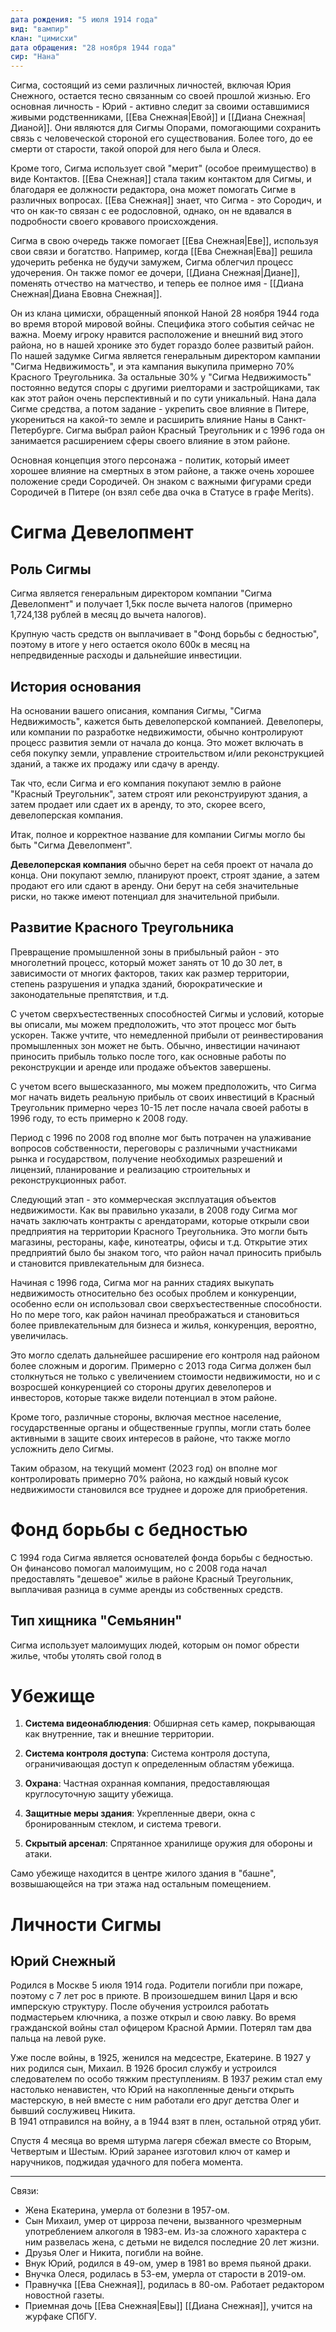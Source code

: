 ```yaml
---
дата рождения: "5 июля 1914 года"
вид: "вампир"
клан: "цимисхи"
дата обращения: "28 ноября 1944 года"
сир: "Нана"
---
```


Сигма, состоящий из семи различных личностей, включая Юрия Снежного, остается тесно связанным со своей прошлой жизнью. Его основная личность - Юрий - активно следит за своими оставшимися живыми родственниками, [[Ева Снежная|Евой]] и [[Диана Снежная|Дианой]]. Они являются для Сигмы Опорами, помогающими сохранить связь с человеческой стороной его существования. Более того, до ее смерти от старости, такой опорой для него была и Олеся.

Кроме того, Сигма использует свой "мерит" (особое преимущество) в виде Контактов. [[Ева Снежная]] стала таким контактом для Сигмы, и благодаря ее должности редактора, она может помогать Сигме в различных вопросах. [[Ева Снежная]] знает, что Сигма - это Сородич, и что он как-то связан с ее родословной, однако, он не вдавался в подробности своего кровавого происхождения.

Сигма в свою очередь также помогает [[Ева Снежная|Еве]], используя свои связи и богатство. Например, когда [[Ева Снежная|Ева]] решила удочерить ребенка не будучи замужем, Сигма облегчил процесс удочерения. Он также помог ее дочери, [[Диана Снежная|Диане]], поменять отчество на матчество, и теперь ее полное имя - [[Диана Снежная|Диана Евовна Снежная]].









Он из клана цимисхи, обращенный японкой Наной 28 ноября 1944 года во время второй мировой войны. Специфика этого события сейчас не важна.
Моему игроку нравится расположение и внешний вид этого района, но в нашей хронике это будет гораздо более развитый район.
По нашей задумке Сигма является генеральным директором кампании "Сигма Недвижимость", и эта кампания выкупила примерно 70% Красного Треугольника. За остальные 30% у "Сигма Недвижимость" постоянно ведутся споры с другими риелторами и застройщиками, так как этот район очень перспективный и по сути уникальный.
Нана дала Сигме средства, а потом задание - укрепить свое влияние в Питере, укорениться на какой-то земле и расширить влияние Наны в Санкт-Петербурге. Сигма выбрал район Красный Треугольник и с 1996 года он занимается расширением сферы своего влияние в этом районе.

Основная концепция этого персонажа - политик, который имеет хорошее влияние на смертных в этом районе, а также очень хорошее положение среди Сородичей. Он знаком с важными фигурами среди Сородичей в Питере (он взял себе два очка в Статусе в графе Merits).

# Сигма Девелопмент

## Роль Сигмы

Сигма является генеральным директором компании "Сигма Девелопмент" и получает 1,5кк после вычета налогов (примерно 1,724,138 рублей в месяц до вычета налогов).

Крупную часть средств он выплачивает в "Фонд борьбы с бедностью", поэтому в итоге у него остается около 600к в месяц на непредвиденные расходы и дальнейшие инвестиции.

## История основания

На основании вашего описания, компания Сигмы, "Сигма Недвижимость", кажется быть девелоперской компанией. Девелоперы, или компании по разработке недвижимости, обычно контролируют процесс развития земли от начала до конца. Это может включать в себя покупку земли, управление строительством и/или реконструкцией зданий, а также их продажу или сдачу в аренду.

Так что, если Сигма и его компания покупают землю в районе "Красный Треугольник", затем строят или реконструируют здания, а затем продает или сдает их в аренду, то это, скорее всего, девелоперская компания.

Итак, полное и корректное название для компании Сигмы могло бы быть "Сигма Девелопмент".

**Девелоперская компания** обычно берет на себя проект от начала до конца. Они покупают землю, планируют проект, строят здание, а затем продают его или сдают в аренду. Они берут на себя значительные риски, но также имеют потенциал для значительной прибыли.

## Развитие Красного Треугольника

Превращение промышленной зоны в прибыльный район - это многолетний процесс, который может занять от 10 до 30 лет, в зависимости от многих факторов, таких как размер территории, степень разрушения и упадка зданий, бюрократические и законодательные препятствия, и т.д.

С учетом сверхъестественных способностей Сигмы и условий, которые вы описали, мы можем предположить, что этот процесс мог быть ускорен. Также учтите, что немедленной прибыли от реинвестирования промышленных зон может не быть. Обычно, инвестиции начинают приносить прибыль только после того, как основные работы по реконструкции и аренде или продаже объектов завершены.

С учетом всего вышесказанного, мы можем предположить, что Сигма мог начать видеть реальную прибыль от своих инвестиций в Красный Треугольник примерно через 10-15 лет после начала своей работы в 1996 году, то есть примерно к 2008 году.

Период с 1996 по 2008 год вполне мог быть потрачен на улаживание вопросов собственности, переговоры с различными участниками рынка и государством, получение необходимых разрешений и лицензий, планирование и реализацию строительных и реконструкционных работ.

Следующий этап - это коммерческая эксплуатация объектов недвижимости. Как вы правильно указали, в 2008 году Сигма мог начать заключать контракты с арендаторами, которые открыли свои предприятия на территории Красного Треугольника. Это могли быть магазины, рестораны, кафе, кинотеатры, офисы и т.д. Открытие этих предприятий было бы знаком того, что район начал приносить прибыль и становится привлекательным для бизнеса.

Начиная с 1996 года, Сигма мог на ранних стадиях выкупать недвижимость относительно без особых проблем и конкуренции, особенно если он использовал свои сверхъестественные способности. Но по мере того, как район начинал преображаться и становиться более привлекательным для бизнеса и жилья, конкуренция, вероятно, увеличилась.

Это могло сделать дальнейшее расширение его контроля над районом более сложным и дорогим. Примерно с 2013 года Сигма должен был столкнуться не только с увеличением стоимости недвижимости, но и с возросшей конкуренцией со стороны других девелоперов и инвесторов, которые также видели потенциал в этом районе.

Кроме того, различные стороны, включая местное население, государственные органы и общественные группы, могли стать более активными в защите своих интересов в районе, что также могло усложнить дело Сигмы.

Таким образом, на текущий момент (2023 год) он вполне мог контролировать примерно 70% района, но каждый новый кусок недвижимости становился все труднее и дороже для приобретения.

# Фонд борьбы с бедностью

С 1994 года Сигма является основателей фонда борьбы с бедностью. Он финансово помогал малоимущим, но с 2008 года начал предоставлять "дешевое" жилье в районе Красный Треугольник, выплачивая разница в сумме аренды из собственных средств.

## Тип хищника "Семьянин"

Сигма использует малоимущих людей, которым он помог обрести жилье, чтобы утолять свой голод в 

# Убежище

1. **Система видеонаблюдения**: Обширная сеть камер, покрывающая как внутренние, так и внешние территории.

2. **Система контроля доступа**: Система контроля доступа, ограничивающая доступ к определенным областям убежища.

3. **Охрана**: Частная охранная компания, предоставляющая круглосуточную защиту убежища.

4. **Защитные меры здания**: Укрепленные двери, окна с бронированным стеклом, и система тревоги.

5. **Скрытый арсенал**: Спрятанное хранилище оружия для обороны и атаки.

Само убежище находится в центре жилого здания в "башне", возвышающейся на три этажа над остальным помещением.

# Личности Сигмы

## Юрий Снежный

Родился в Москве 5 июля 1914 года. Родители погибли при пожаре, поэтому с 7 лет рос в приюте. В произошедшем винил Царя и всю имперскую структуру. После обучения устроился работать подмастерьем ключника, а позже открыл и свою лавку.
Во время гражданской войны стал офицером Красной Армии. Потерял там два пальца на левой руке.

Уже после войны, в 1925, женился на медсестре, Екатерине. В 1927 у них родился сын, Михаил.
В 1926 бросил службу и устроился следователем по особо тяжким преступлениям.
В 1937 режим стал ему настолько ненавистен, что Юрий на накопленные деньги открыть мастерскую, в ней вместе с ним работали его друг детства Олег и бывший сослуживец Никита.  
В 1941 отправился на войну, а в 1944 взят в плен, остальной отряд убит.

Спустя 4 месяца во время штурма лагеря сбежал вместе со Вторым, Четвертым и Шестым. Юрий заранее изготовил ключ от камер и наручников, поджидая удачного для побега момента.
***
Связи:
- Жена Екатерина, умерла от болезни в 1957-ом.
- Сын Михаил, умер от цирроза печени, вызванного чрезмерным употреблением алкоголя в 1983-ем. Из-за сложного характера с ним развелась жена, с детьми не виделся последние 20 лет жизни.
- Друзья Олег и Никита, погибли на войне.
- Внук Юрий, родился в 49-ом, умер в 1981 во время пьяной драки.
- Внучка Олеся, родилась в 53-ем, умерла от старости в 2019-ом.
- Правнучка [[Ева Снежная]], родилась в 80-ом. Работает редактором новостной газеты.
- Приемная дочь [[Ева Снежная|Евы]] [[Диана Снежная]], учится на журфаке СПбГУ. 